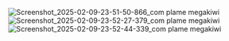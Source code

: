 ![Screenshot_2025-02-09-23-51-50-866_com plame megakiwi](https://github.com/user-attachments/assets/e34d877b-dff6-4d8c-97f9-0aa21f3e5ebe)
![Screenshot_2025-02-09-23-52-27-379_com plame megakiwi](https://github.com/user-attachments/assets/64595c61-89b4-4d14-9dae-358e0f33a04f)
![Screenshot_2025-02-09-23-52-44-339_com plame megakiwi](https://github.com/user-attachments/assets/352a4f2c-b6d0-4e4d-b84a-4fe4e6b8d9fb)


